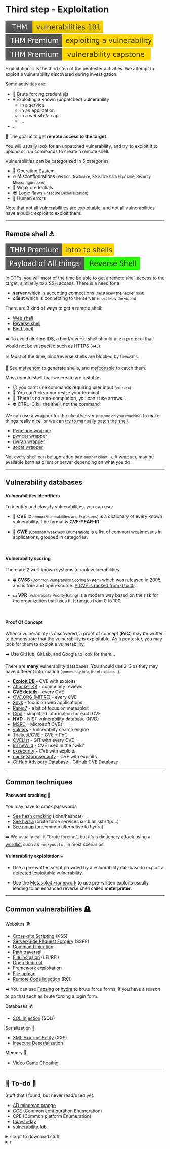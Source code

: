 # Third step - Exploitation

[![vulnerabilities101](../../_badges/thm/vulnerabilities101.svg)](https://tryhackme.com/room/vulnerabilities101)
[![exploitingavulnerabilityv2](../../_badges/thmp/exploitingavulnerabilityv2.svg)](https://tryhackme.com/room/exploitingavulnerabilityv2)
[![vulnerabilitycapstone](../../_badges/thmp/vulnerabilitycapstone.svg)](https://tryhackme.com/room/vulnerabilitycapstone)

<div class="row row-cols-md-2"><div>

Exploitation 💥 is the third step of the pentester activities. We attempt to exploit a vulnerability discovered during investigation.

Some activities are:

* 🔑 Brute forcing credentials
* 💀 Exploiting a known (unpatched) vulnerability
  * in a service
  * in an application
  * in a website/an api
  * ...
* ...

📌 The goal is to get **remote access to the target**.
</div><div>

You will usually look for an unpatched vulnerability, and try to exploit it to upload or run commands to create a remote shell.

Vulnerabilities can be categorized in 5 categories:

* 🪸 Operating System
* 🔥 Misconfigurations <small>(Version Disclosure, Sensitive Data Exposure, Security Misconfigurations)</small>
* 🔏 Weak credentials
* 😎 Logic flaws <small>(Insecure Deserialization)</small>
* 🧑 Human errors

Note that not all vulnerabilities are exploitable, and not all vulnerabilities have a public exploit to exploit them.
</div></div>

<hr class="sep-both">

## Remote shell ⚓

[![introtoshells](../../_badges/thmp/introtoshells.svg)](https://tryhackme.com/room/introtoshells)
[![Reverse Shell](../../_badges/poat/reverse_shell.svg)](https://github.com/swisskyrepo/PayloadsAllTheThings/blob/master/Methodology%20and%20Resources/Reverse%20Shell%20Cheatsheet.md)

<div class="row row-cols-md-2"><div>

In CTFs, you will most of the time be able to get a remote shell access to the target, similarily to a SSH access. There is a need for a 

* **server** which is accepting connections <small>(most likely the hacker host)</small> 
* **client** which is connecting to the server <small>(most likely the victim)</small>

There are 3 kind of ways to get a remote shell:

* [Web shell](shell/web_shell.md)
* [Reverse shell](shell/reverse_shell.md)
* [Bind shell](shell/bind_shell.md)

➡️ To avoid alerting IDS, a bind/reverse shell should use a protocol that would not be suspected such as HTTPS (`443`). 

☠️ Most of the time, bind/reverse shells are blocked by firewalls.

🐸 See [msfvenom](shell/msfvenom.md) to generate shells, and [msfconsole](tools/files/msf_handler.md) to catch them.
</div><div>

Most remote shell that we create are instable:

* 😥 you can't use commands requiring user input <small>(ex: `sudo`)</small>
* 🍃 You can't clear nor resize your terminal
* 🦥 There is no auto-completion, you can't use arrows...
* ⛔ CTRL+C kill the shell, not the command

We can use a wrapper for the client/server <small>(the one on your machine)</small> to make things really nice, or we can [try to manually patch the shell](shell/manual.md).

* [Penelope wrapper](shell/penelope.md)
* [pwncat wrapper](shell/pwncat.md)
* [rlwrap wrapper](shell/rlwrap.md)
* [socat wrapper](shell/socat.md)

Not every shell can be upgraded <small>(test another client...)</small>. A wrapper, may be available both as client or server depending on what you do.
</div></div>

<hr class="sep-both">

## Vulnerability databases

<div class="row row-cols-md-2 mt-4"><div>

#### Vulnerabilities identifiers

To identify and classify vulnerabilities, you can use:

* 📌 **CVE** <small>(Common Vulnerabilities and Exposures)</small> is a dictionary of every known vulnerability. The format is **CVE-YEAR-ID**.

* 📝 **CWE** <small>(Common Weakness Enumeration)</small> is a list of common weaknesses in applications, grouped in categories.

<br>

#### Vulnerability scoring

There are 2 well-known systems to rank vulnerabilities.

* 🍀 **CVSS** <small>(Common Vulnerability Scoring System)</small> which was released in 2005, and is free and open-source. [A CVE is ranked from 0 to 10](https://nvd.nist.gov/vuln-metrics/cvss/v3-calculator).

* 💵 **VPR** <small>(Vulnerability Priority Rating)</small> is a modern way based on the risk for the organization that uses it. It ranges from 0 to 100.

<br>

#### Proof Of Concept

When a vulnerability is discovered, a proof of concept (**PoC**) may be written to demonstrate that the vulnerability is exploitable. As a pentester, you may look for them to exploit a vulnerability.

➡️ Use GitHub, GitLab, and Google to look for them...
</div><div>

There are **many** vulnerability databases. You should use 2-3 as they may have different information <small>(community info, list of exploits...)</small>.

* [**Exploit DB**](db/exploit_db.md) - CVE with exploits
* [Attacker KB](db/attacker_kb.md) - community reviews
* [**CVE details**](db/cve_details.md) - every CVE
* [CVE.ORG (MITRE)](db/cve_org.md) - every CVE
* [Snyk](db/snyk.md) - focus on web applications
* [Rapid7](db/rapid7.md) - a bit of focus on metasploit
* [Circl](db/circl.md) - simplified information for each CVE
* [**NVD**](db/nvd.md) - NIST vulnerability database (NVD)
* [MSRC](db/msrc.md) - Microsoft CVEs
* [vulners](db/vulners.md) - Vulnerabilty search engine
* [Trickest/CVE](db/trickest_cve.md) - CVE + PoC
* [CVEList](db/cvelist.md) - GIT with every CVE
* [InTheWild](db/inthewild.md) - CVE used in the "wild"
* [cxsecurity](https://cxsecurity.com/) - CVE with exploits
* [packetstormsecurity](https://packetstormsecurity.com/files/tags/exploit/) - CVE with exploits
* [GitHub Advisory Database](https://github.com/advisories) - GitHub CVE Database

</div></div>

<hr class="sep-both">

## Common techniques

<div class="row row-cols-md-2"><div>

#### Password cracking 🔑

You may have to crack passwords

* [See hash cracking](/cybersecurity/cryptography/algorithms/hashing/index.md#hash-cracking) (john/hashcat)
* [See hydra](tools/hydra.md) (brute force services such as ssh/ftp/...)
* [See nmap](../s2.discovery/tools/nmap.md#brute-force-scripts) (uncommon alternative to hydra)

➡️ We usually call it "brute forcing", but it's a dictionary attack using a [wordlist](/cybersecurity/red-team/_knowledge/index.md#wordlists-) such as `rockyou.txt` in most scenarios.
</div><div>

#### Vulnerability exploitation 💀

* Use a pre-written script provided by a vulnerability database to exploit a detected exploitable vulnerability.

* Use the [Metasploit Framework](tools/metasploit.md) to use pre-written exploits usually leading to an enhanced reverse shell called **meterpreter**.
</div></div>

<hr class="sep-both">

## Common vulnerabilities 🪦

<div class="row row-cols-md-2 mt-4"><div>

Websites 🌍

* [Cross-site Scripting](vulns/web/xss.md) (XSS)
* [Server-Side Request Forgery](vulns/web/ssrf.md) (SSRF)
* [Command injection](vulns/injection/command.md)
* [Path traversal](vulns/web/traversal.md)
* [File inclusion](vulns/web/inclusion.md) (LFI/RFI)
* [Open Redirect](vulns/web/open_redirect.md)
* [Framework exploitation](techniques/framework.md)
* [File upload](vulns/web/file_upload.md)
* [Remote Code Injection](vulns/injection/rci.md) (RCI)

➡️ You can use [Fuzzing](../s2.discovery/techniques/fuzzing.md) or [hydra](tools/hydra.md) to brute force forms, if you have a reason to do that such as brute forcing a login form.

Databases 💰

* [SQL injection](vulns/injection/sql.md) (SQLi)
</div><div>

Serialization 🧪

* [XML External Entity](vulns/serialization/xxe.md) (XXE)
* [Insecure Deserialization](vulns/serialization/insecure.md)

Memory 🥔

* [Video Game Cheating](techniques/cheating.md)
</div></div>

<hr class="sep-both">

## 👻 To-do 👻

Stuff that I found, but never read/used yet.

<div class="row row-cols-md-2"><div>

* [AD mindmap orange](https://orange-cyberdefense.github.io/ocd-mindmaps/)
* CCE (Common configuration Enumeration)
* CPE (Common platform Enumeration)
* [0day.today](https://www.0day.today/)
* [vulnerability-lab](https://www.vulnerability-lab.com/)

<details class="details-n">
<summary>script to download stuff</summary>

```javascript!
Array.from(document.querySelectorAll('a:not([hidden])')).map(e => {
    let h = e.href
    const name = h.substr(h.lastIndexOf("/")+1)
    if (name === "") return 0;
    if (!h.endsWith(".md")) h += "%2500.md"
    const a = document.createElement('a')
    a.setAttribute('href', h)
    a.setAttribute('downlaod', name)
    a.setAttribute('hidden', '')
    a.setAttribute('target', '_blank')
    document.body.appendChild(a)
    a.click()
    return 1
})
```
</details>
</div><div>

<details class="details-n">
<summary>r</summary>

<div class="row row-cols-md-2"><div>

Applications

* [Can I take Your Subdomain?](https://canitakeyoursubdomain.name/)
* Memory leaks
* Buffer Overflow
* Malicious iFrames
* File Upload (see the network request when uploading)
* Remote Command Execution
* Remote Code Execution

Databases

* SQL truncation
* [MySQL user-defined functions](https://redteamnation.com/mysql-user-defined-functions/)

```
=> file permission (root)
UNION ALL SELECT LOAD_FILE('/etc/passwd')--
UNION SELECT "<? system($_REQUEST['cmd']); ?>" INTO OUTFILE
```

Configuration

* Too much details in errors
* [Session_fixation](https://en.wikipedia.org/wiki/Session_fixation)
* Encryption (BREACH/CRIME attacks)
* rootkit, bootkit

Insecure deserialization

* DoS with a recursive regular expression to parse
</div><div>

Sensitive files exposed

* KeePass KbDx

Other injections

* Server-Side Template Injection
* Fault injection
* [Email_injection](https://en.wikipedia.org/wiki/Email_injection)
* [HTTP_header_injection](https://en.wikipedia.org/wiki/HTTP_header_injection)
* XXE (API SOAP (DTD), disable it)

Authentication

* Weak or default credentials
* Password reuse
* Vulnerable to brute force
* Vulnerable reset password
* Authentication token in the URL
* Vulnerable security questions (unencrypted, easy to guess)
* Pass-The-Hash Attack
</div></div>

<div class="row row-cols-md-2"><div>

**Identification and Authentication Failure** 🔑

* The website does not prevent brute force
* The website allows users to use weak passwords
* The website does not encrypt passwords

<br>

**Broken Access Control** 📭 <small>(users can access files/URLs they shouldn't)</small>

* The principle of the least privilege is not applied correctly
* Someone can use someone else token/ID to do...
* A user can access "logged-only" pages without logging in
</div><div>

**Injections** 🪤

* There is insufficient or no validation at all
* There is insufficient or no sanitization at all

<p>&nbsp;</p>

**Cryptographic Failures** 🔓

* The server is using clear text
* The server allows/uses HTTP instead of HTTPS
* The server uses a weak cryptographic algorithm
</div></div>
</details>
</div></div>